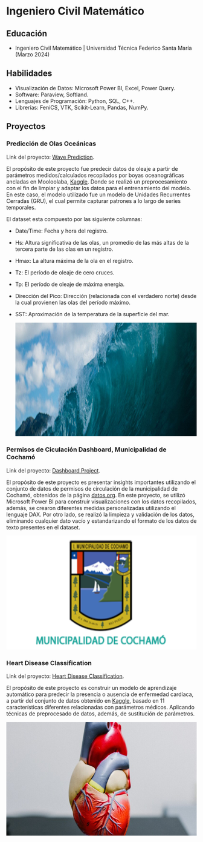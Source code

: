 # Ingeniero Civil Matemático

## Educación 

- <span style="font-size:1em;"> Ingeniero Civil Matemático | Universidad Técnica Federico Santa María (Marzo 2024) </span> 

## Habilidades

- Visualización de Datos: Microsoft Power BI, Excel, Power Query.
- Software: Paraview, Softland.
- Lenguajes de Programación: Python, SQL, C++.
- Librerías: FeniCS, VTK, Scikit-Learn, Pandas, NumPy.

## Proyectos

### Predicción de Olas Oceánicas

Link del proyecto: [Wave Prediction](https://github.com/JavierValladaresCo/Waves_Prediction?tab=readme-ov-file).


El propósito de este proyecto fue predecir datos de oleaje a partir de parámetros medidos/calculados recopilados por boyas oceanográficas ancladas en Mooloolaba, [Kaggle](https://www.kaggle.com/datasets/jolasa/waves-measuring-buoys-data-mooloolaba). Donde se realizó un preprocesamiento con el fin de limpiar y adaptar los datos para el entrenamiento del modelo. En este caso, el modelo utilizado fue un modelo de Unidades Recurrentes Cerradas (GRU), el cual permite capturar patrones a lo largo de series temporales.

El dataset esta compuesto por las siguiente columnas:

- Date/Time: Fecha y hora del registro.
- Hs: Altura significativa de las olas, un promedio de las más altas de la tercera parte de las olas en un registro.
- Hmax: La altura máxima de la ola en el registro.
- Tz: El período de oleaje de cero cruces.
- Tp: El período de oleaje de máxima energía.
- Dirección del Pico: Dirección (relacionada con el verdadero norte) desde la cual provienen las olas del período máximo.
- SST: Aproximación de la temperatura de la superficie del mar.

  <img src="Images/dataset-cover.jpg" alt="Wave Prediction" width="600" height= "300"/>


### Permisos de Ciculación Dashboard, Municipalidad de Cochamó

Link del proyecto: [Dashboard Project](https://github.com/JavierValladaresCo/Cochamo_PowerBI).

El propósito de este proyecto es presentar insights importantes utilizando el conjunto de datos de permisos de circulación de la municipalidad de Cochamó, obtenidos de la página [datos.org](https://datos.gob.cl/). En este proyecto, se utilizó Microsoft Power BI para construir visualizaciones con los datos recopilados, además, se crearon diferentes medidas personalizadas utilizando el lenguaje DAX. Por otro lado, se realizó la limpieza y validación de los datos, eliminando cualquier dato vacío y estandarizando el formato de los datos de texto presentes en el dataset.


<img src="Images/escudocochamo-1.png" alt="Municipalidad Cochamo" width="600" height= "300"/>

### Heart Disease Classification

Link del proyecto: [Heart Disease Classification](https://github.com/JavierValladaresCo/Heart_Disease_Classification).

El propósito de este proyecto es construir un modelo de aprendizaje automático para predecir la presencia o ausencia de enfermedad cardíaca, a partir del conjunto de datos obtenido en [Kaggle](https://www.kaggle.com/datasets/mexwell/heart-disease-dataset/data), basado en 11 características diferentes relacionadas con parámetros médicos. Aplicando técnicas de preprocesado de datos, además, de sustitución de parámetros.

<img src="Images/Heart_Disease.jpg" alt="Heart Disease Classification" width="600" height= "300"/>


